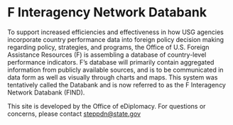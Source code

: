 # F Interagency Network Databank

To support increased efficiencies and effectiveness in how USG agencies incorporate country performance data into foreign policy decision making regarding policy, strategies, and programs, the Office of U.S. Foreign Assistance Resources (F) is assembling a database of country-level performance indicators.  F’s database will primarily contain aggregated information from publicly available sources, and is to be communicated in data form as well as visually through charts and maps.  This system was tentatively called the Databank and is now referred to as the F Interagency Network Databank (FIND).

This site is developed by the Office of eDiplomacy. For questions or concerns, please contact steppdn@state.gov


